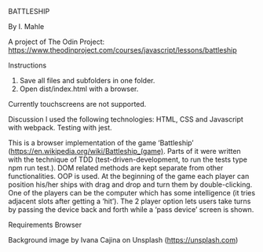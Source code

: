 BATTLESHIP

By I. Mahle

A project of The Odin Project: https://www.theodinproject.com/courses/javascript/lessons/battleship

Instructions

1. Save all files and subfolders in one folder.
2. Open dist/index.html with a browser.

Currently touchscreens are not supported.

Discussion
I used the following technologies: HTML, CSS and Javascript with webpack. Testing with jest.

This is a browser implementation of the game ‘Battleship’ (https://en.wikipedia.org/wiki/Battleship_(game).
Parts of it were written with the technique of TDD (test-driven-development, to run the tests type npm run test.). DOM related methods are kept separate from other functionalities. OOP is used.
At the beginning of the game each player can position his/her ships with drag and drop and turn them by double-clicking.
One of the players can be the computer which has some intelligence (it tries adjacent slots after getting a ‘hit’). The 2 player option lets users take turns by passing the device back and forth while a ‘pass device’ screen is shown.

Requirements
Browser

Background image by Ivana Cajina on Unsplash (https://unsplash.com)
